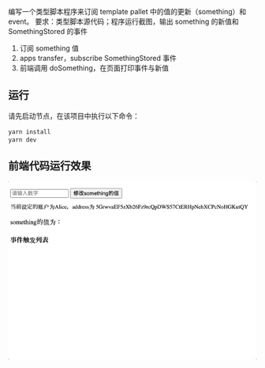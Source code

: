 编写一个类型脚本程序来订阅 template pallet 中的值的更新（something）和 event。
要求：类型脚本源代码；程序运行截图，输出 something 的新值和 SomethingStored 的事件

1. 订阅 something 值
2. apps transfer，subscribe SomethingStored 事件
3. 前端调用 doSomething，在页面打印事件与新值

## 运行

请先启动节点，在该项目中执行以下命令：

```
yarn install
yarn dev

```

## 前端代码运行效果

![Alt text](result.gif)
